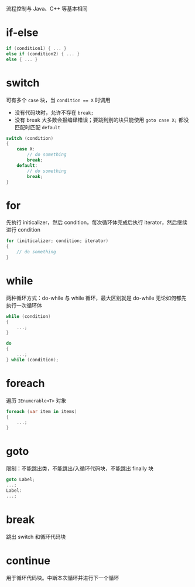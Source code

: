 流程控制与 Java、C++ 等基本相同
# if-else

```csharp
if (condition1) { ... }
else if (condition2) { ... }
else { ... }
```
# switch

可有多个 `case` 块，当 `condition == X` 时调用
- 没有代码块时，允许不存在 `break;`
- 没有 break 大多数会报编译错误；要跳到别的块只能使用 `goto case X;`
都没匹配时匹配 `default`

```csharp
switch (condition)
{
    case X: 
        // do something 
        break; 
    default: 
        // do something
        break;
}
```
# for

先执行 initicalizer，然后 condition，每次循环体完成后执行 iterator，然后继续进行 condition

```csharp
for (initicalizer; condition; iterator)
{
    // do something 
}
```
# while

两种循环方式：do-while 与 while 循环，最大区别就是 do-while 无论如何都先执行一次循环体

```csharp
while (condition)
{
    ...;
}
```

```C#
do
{
    ...;
} while (condition);
```
# foreach

遍历 `IEnumerable<T>` 对象

```csharp
foreach (var item in items)
{
    ...;
}
```
# goto

限制：不能跳出类，不能跳出/入循环代码块，不能跳出 finally 块

```csharp
goto Label;
...;
Label: 
...;
```
# break

跳出 switch 和循环代码块
# continue

用于循环代码块。中断本次循环并进行下一个循坏
